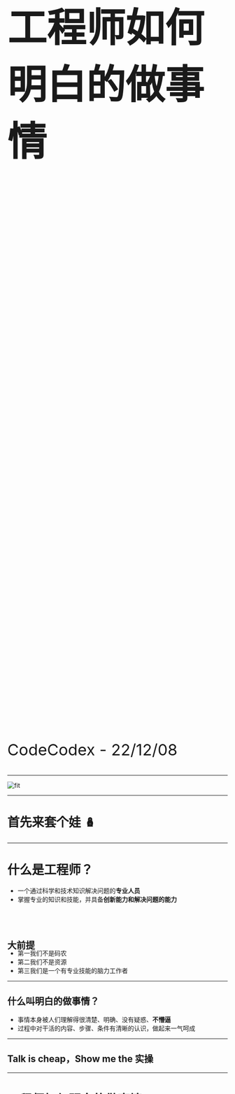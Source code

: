 <div style="height:80vh;display:flex;align-items:center;">
    <h1 style="font-size:90px">工程师如何明白的做事情</h1>
</div>
<p style="margin-top:-60px; font-size:36px">CodeCodex - 22/12/08</p>

---

<!-- .slide: data-background="#151113" -->

![fit](https://cdn.fliggy.com/upic/1h2HrE.png)

---

# 首先来套个娃 🪆

---

# 什么是工程师？

- 一个通过科学和技术知识解决问题的**专业人员**
- 掌握专业的知识和技能，并具备**创新能力和解决问题的能力**

<br>

<h2 style="margin-bottom:-20px;margin-top:48px">大前提</h2> <!-- .element: class="fragment" data-fragment-index="1" -->

- 第一我们不是码农<!-- .element: class="fragment" data-fragment-index="1" -->
- 第二我们不是资源<!-- .element: class="fragment" data-fragment-index="1" -->
- 第三我们是一个有专业技能的脑力工作者<!-- .element: class="fragment" data-fragment-index="1" -->

---

## 什么叫明白的做事情？

- 事情本身被人们理解得很清楚、明确、没有疑惑、**不懵逼** <!-- .element: class="fragment" data-fragment-index="1" -->
- 过程中对干活的内容、步骤、条件有清晰的认识，做起来一气呵成

---

## Talk is cheap，Show me the 实操

---

# 工程师如何明白的做事情

1. 理清楚
2. 讲明白
3. 做到位

<br><br>
当你理清楚了问题是什么？为什么出现？怎么做？做的过程会很有逻辑，而且还是自己想写的代码，你会发现真的很爽 😃<!-- .element: class="fragment" data-fragment-index="1" -->

---

# 如何**理清楚**问题

---

## 简单归纳出这个问题是什么

1. 最原始的需求/问题是什么？
2. 为什么要解决这个问题？不解决会有什么影响？**不做效率最高 🙊**<!-- .element: class="fragment" data-fragment-index="1" -->
3. 问题发生的根本原因是什么？
4. 这个定义对于其他人能否听得懂？

<br><br>🌰：发现 XXX 无线端用户使用量明显低于 PC 端，排查是有多处用户外出必备功能有卡点，假如不解决会很影响用户的使用效率。<!-- .element: class="fragment" data-fragment-index="2" -->

---

## 我常用拆问题的思维模型

1. MECE 分解法：相互独立，完全穷尽的分解出最小的问题 **分类**<!-- .element: class="fragment" data-fragment-index="1" -->
2. 归因回溯法：通过不同地反推追问，从而找到深层的原因 **假设**<!-- .element: class="fragment" data-fragment-index="1" -->
3. 5W2H：What、Who、Where、When、Why、How、How Much **角度**<!-- .element: class="fragment" data-fragment-index="1" -->

---

# MECE 分解法

Mutually Exclusive 各部分之间**相互独立**，Collectively Exhaustive 所有部分**完全穷尽**。用于将一个大问题拆分成若干个互相排斥且集合完备的小问题，让你很清晰简单的解决。

- 二分法：找一个维度，分成 2 个部分，如中国/外国
- 过程法：事情发展的时间顺序，流程，程序，如 SOP
- 要素法：根据事物重要的几个要素进行划分，如夸人
- 公式法：简单数学公式，如 耗时 = 前端+传输+接口
- 矩阵法：将一个事物拆分成两维度变成 4 个象限，如重要紧急

---

# 归因回溯法

一种通过 **逐步排查和分析多个可能** 的原因，来寻找事件真正的原因的方法，从事件发生后的结果入手，逆序推断，最终找到真正的原因。

<br>

**🌰：一个视频客户端，播放稳定性数据突然发生了 30%的下降，如何用找到问题**<!-- .element: class="fragment" data-fragment-index="1" -->

<br>

🤔：是不是系统的原因 -> 是不是网络的问题 -> 是不是手机品牌的原因 -> 是不是 App 版本问题<!-- .element: class="fragment" data-fragment-index="2" -->

---

# 5W2H 法

- 🐝 What、Who、Where、When、Why、How、How Much
- 💡 在 **计划做一款产品** 的时候，用这个方法来明确需求痛点
- 🥸 用于自问自答的方式来 **发觉问题深层次的原因**

<br>
&nbsp;

<p style="font-size: 32px">💡：这是什么产品->什么时候上线->在什么地方使用->为什么需要做它->主要用户是谁->怎么来实现->需要花费啥</p><!-- .element: class="fragment" data-fragment-index="1" -->
<br>
<p style="font-size: 32px">🥸：1940 年代，杰弗逊纪念堂墙比周围其他有更多的裂纹，需要花大量资金来修补墙，开始认为是清洁剂的问题，解决办法是减少次数，换牌子？（墙脏->鸟粪->燕子->蜘蛛->飞虫->光大）</p> <!-- .element: class="fragment" data-fragment-index="2" -->

---

# 怎么判断问题理清楚了

- 还有没有懵逼的地方吗？
- 还有没有没有考虑到到的点？
- 你已经完全没有问题困恼了
- 无论别个怎么 argue，我基本上可以答得上来

---

# 想明白后，那怎么**讲到位**呢？

---

<h1 style="text-align:left">或者说 💡<br>如何让<b>同事</b>也很清楚这个事情</h1>

---

# 如何写一个很明白的文档

1. **组织结构有逻辑感**，标题和副标题、段落分组，脑图先行
2. **简单接地气的表达**，清晰易理解的描述，看得懂，讲逻辑
3. **很恰当的例子**，实际或者模拟的案例、Demo 的案例、流程图

<br><br>如何判断写明白了：别人看着你的文档，也就可以开始写代码了 🤓<!-- .element: class="fragment" data-fragment-index="1" -->

---

# 可以去查一下 RFC

Request for Comments，一种指导制定互联网标准的文档格式
</br><br>

1. 明确是谁来读，文章目的，并确定其适用的范围
2. 描述问题的背景和相关的已有解决方案
3. 对解决方案详细阐述，有清晰的逻辑推理和可实现的细节
4. 未解决的问题以及未来可能性的说明

---

# 写文档的反例思考

- **为了万无一失，是否需要对不同的人写不同的文档？**<!-- .element: class="fragment" data-fragment-index="1" -->
- **是否为了显示我的牛逼，将简单逻辑写得很复杂？**<!-- .element: class="fragment" data-fragment-index="2" -->
- **为了显示我很有“味道”，出现大量赋能、抓手、麻将大图**<!-- .element: class="fragment" data-fragment-index="3" -->
- **由于 TL 催我交作业，想不出来只能编，其实我自己都觉得不靠谱**<!-- .element: class="fragment" data-fragment-index="4" -->

---

# 写清楚了，讲就简单了吗 😖

---

# 我讲事情的时候很容易紧张？

1. 首先明确任何人讲东西都会紧张，只不过他熟练了而已
2. 你感觉到的普通紧张，其实别人看不出来
3. 假如你准备好了，你会很自信，让你没有那么紧张

---

# 讲明白事情常用模型 - STAR

- Situation：遇到的具体**情景**
- Task：需要解决的问题或**任务**
- Action：采取的**行动**和实施的过程
- Result：采取行动的**结果**

<br><br>
🌰：我们打算如何解决XXX的性能体验问题？<!-- .element: class="fragment" data-fragment-index="1" -->

---

# 如何让合作方买账 - SCQA

- Situation：由大家都熟悉的**情景**事实引入
- Complication：实际情况往往和我们的要求有**冲突**
- Question：出现**问题**怎么办
- Answer：**回答**我们的解决方案是什么

<br><br>

🤦🏻‍♀️🌰：一句你可能记得住一辈子的广告语，“得了灰指甲，一个传染俩，问我怎么办，马上用亮甲” <!-- .element: class="fragment" data-fragment-index="1" -->

---

# **没有**讲明白的情况 🥲

- **听的人自己在做自己的事情，甚至有一点想睡觉**<!-- .element: class="fragment" data-fragment-index="1" -->
- **听的人没有任何和你讨论的点，一问就是好好好**<!-- .element: class="fragment" data-fragment-index="2" -->
- **听的人一脑袋的问号？？不断 argue**<!-- .element: class="fragment" data-fragment-index="3" -->
- **"我"高度太高了，你们听不懂是你们能力不够**<!-- .element: class="fragment" data-fragment-index="4" -->

---

<h1 style="text-align:left">讲到位了<br>那就去<b>做明白吧！</b></h1>

---

<h1 style="text-align:left">啊！我不会写代码😰<br>哈哈那就帮不到你了</h1>

---

<h1 style="text-align:left">不过有时做的过程中<br>发现有变化我该怎么办？</h1>

---

# 怎么证明自己做好了呢？

---

# 可能大部分同学想到的是数据 <span>😭</span><!-- .element: class="fragment" data-fragment-index="1" -->

---

<h1 style="text-align:left">但对于我们工程师而言<br><b>其实还有很多方式...</b><!-- .element: class="fragment" data-fragment-index="1" --></h1>

---

# Last but not least

---

# 如何将工程师本身做明白呢？

---

# 1️⃣ 有专业技能

---

# 2️⃣ 能讲明白事情

---

# 3️⃣ 会解决各种问题

---

# 4️⃣ 有完成事情的 PM 能力

---

# 5️⃣ 不断学习折腾有新点子

---

# 6️⃣ 懂做易于使用的产品

---

<!-- .slide: data-background="#151113" -->

![fit](https://cdn.fliggy.com/upic/l7VXSd.png)

